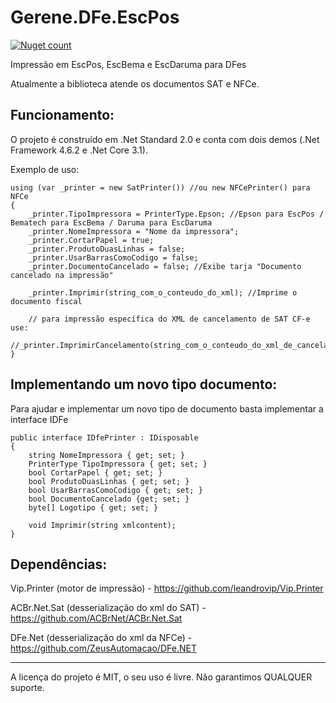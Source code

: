 # Gerene.DFe.EscPos

[![Nuget count](http://img.shields.io/nuget/v/Gerene.DFe.EscPos.svg)](https://www.nuget.org/packages/Gerene.DFe.EscPos)

Impressão em EscPos, EscBema e EscDaruma para DFes

Atualmente a biblioteca atende os documentos SAT e NFCe.

Funcionamento:
----

O projeto é construído em .Net Standard 2.0 e conta com dois demos (.Net Framework 4.6.2 e .Net Core 3.1).

Exemplo de uso:
```
using (var _printer = new SatPrinter()) //ou new NFCePrinter() para NFCe
{
	_printer.TipoImpressora = PrinterType.Epson; //Epson para EscPos / Bematech para EscBema / Daruma para EscDaruma
	_printer.NomeImpressora = "Nome da impressora";
	_printer.CortarPapel = true;
	_printer.ProdutoDuasLinhas = false;
	_printer.UsarBarrasComoCodigo = false;
	_printer.DocumentoCancelado = false; //Exibe tarja "Documento cancelado na impressão"	

	_printer.Imprimir(string_com_o_conteudo_do_xml); //Imprime o documento fiscal
	
	// para impressão específica do XML de cancelamento de SAT CF-e use:
        //_printer.ImprimirCancelamento(string_com_o_conteudo_do_xml_de_cancelamento);
}
```

Implementando um novo tipo documento:
----

Para ajudar e implementar um novo tipo de documento basta implementar a interface IDFe

```
public interface IDfePrinter : IDisposable
{
	string NomeImpressora { get; set; }
	PrinterType TipoImpressora { get; set; }
	bool CortarPapel { get; set; }
	bool ProdutoDuasLinhas { get; set; }
	bool UsarBarrasComoCodigo { get; set; }
	bool DocumentoCancelado {get; set; }
	byte[] Logotipo { get; set; }

	void Imprimir(string xmlcontent);
}
```

Dependências:
----

Vip.Printer (motor de impressão) - https://github.com/leandrovip/Vip.Printer

ACBr.Net.Sat (desserialização do xml do SAT) - https://github.com/ACBrNet/ACBr.Net.Sat

DFe.Net (desserialização do xml da NFCe) - https://github.com/ZeusAutomacao/DFe.NET

----


A licença do projeto é MIT, o seu uso é livre.
Não garantimos QUALQUER suporte.
